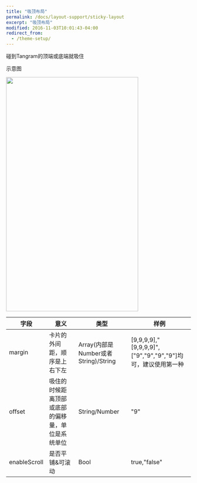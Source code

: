 ```yaml
---
title: "吸顶布局"
permalink: /docs/layout-support/sticky-layout
excerpt: "吸顶布局"
modified: 2016-11-03T10:01:43-04:00
redirect_from:
  - /theme-setup/
---
```


碰到Tangram的顶端或底端就吸住

示意图

<img src="https://gw.alicdn.com/tfs/TB1ABVdQXXXXXahapXXXXXXXXXX-720-1280.gif" width = "360" height = "640"/>

| 字段 | 意义 | 类型 | 样例 |
| --- | --- | --- | --- |
| margin | 卡片的外间距，顺序是上右下左 | Array\(内部是Number或者String\)\/String | \[9,9,9,9\],"\[9,9,9,9\]",\["9","9","9","9"\]均可，建议使用第一种 |
|offset| 吸住的时候距离顶部或底部的偏移量，单位是系统单位| String/Number | "9"|
|enableScroll|是否平铺&可滚动| Bool | true,"false"|